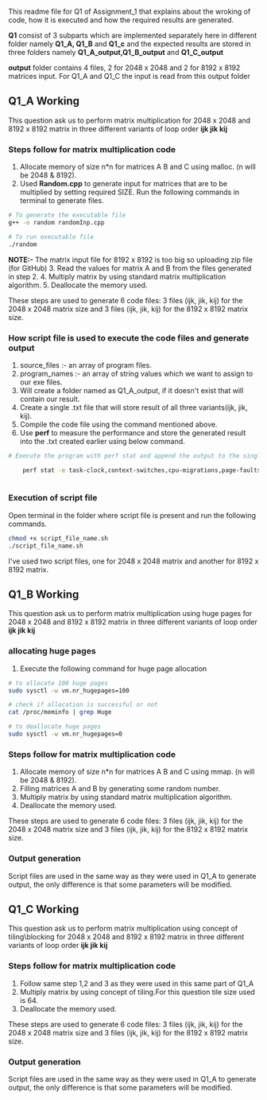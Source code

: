This readme file for Q1 of Assignment_1 that explains about the wroking of code, how it is executed and how the required results are generated.

**Q1** consist of 3 subparts which are implemented separately here in different folder namely **Q1_A, Q1_B** and **Q1_c** and the expected results are stored in three folders namely **Q1_A_output,Q1_B_output** and **Q1_C_output**

**output** folder contains 4 files, 2 for 2048 x 2048 and 2 for 8192 x 8192 matrices input. For Q1_A and Q1_C the input is read from this output folder

## Q1_A Working

This question ask us to perform matrix multiplication for 2048 x 2048 and 8192 x 8192 matrix in three different variants of loop order **ijk jik kij**

### Steps follow for matrix multiplication code
1. Allocate memory of size n*n for matrices A B and C using malloc. (n will be 2048 & 8192).
2. Used **Random.cpp** to generate input for matrices that are to be multiplied by setting required SIZE. Run the following commands in terminal to generate files.
```bash
# To generate the executable file
g++ -o random randomInp.cpp

# To run executable file
./random
```
**NOTE:-** The matrix input file for 8192 x 8192 is too big so uploading zip file (for GitHub)
3. Read the values for matrix A and B from the files generated in step 2.
4. Multiply matrix by using standard matrix multiplication algorithm.
5. Deallocate the memory used.

These steps are used to generate 6 code files: 3 files (ijk, jik, kij) for the 2048 x 2048 matrix size and 3 files (ijk, jik, kij) for the 8192 x 8192 matrix size.

### How script file is used to execute the code files and generate output
1. source_files :- an array of program files.
2. program_names :- an array of string values which we want to assign to our exe files.
3. Will create a folder named as Q1_A_output, if it doesn't exist   that will contain our result.
4. Create a single .txt file that will store result of all three variants(ijk, jik, kij).
5. Compile the code file using the command mentioned above.
6. Use **perf** to measure the performance and store the generated result into the .txt created earlier using below command.
```bash
# Execute the program with perf stat and append the output to the single file

    perf stat -e task-clock,context-switches,cpu-migrations,page-faults,cycles,instructions,branches,branch-misses,cache-misses,cache-references,dTLB-loads,dTLB-load-misses,dTLB-stores,dTLB-store-misses,iTLB-loads,iTLB-load-misses,L1-dcache-loads,L1-dcache-load-misses,L1-icache-loads,L1-icache-load-misses,L2_rqsts.miss,L2-loads,L2-load-misses,L2-stores,L2-store-misses,LLC-loads,LLC-load-misses,LLC-stores,LLC-store-misses ./$program_name >> "$output_file" 2>&1
    
```
### Execution of script file
Open terminal in the folder where script file is present and run the following commands.
```bash
chmod +x script_file_name.sh
./script_file_name.sh
```
I've used two script files, one for 2048 x 2048 matrix and another for 8192 x 8192 matrix.

## Q1_B Working

This question ask us to perform matrix multiplication using huge pages for 2048 x 2048 and 8192 x 8192 matrix in three different variants of loop order **ijk jik kij**

### allocating huge pages
1. Execute the following command for huge page allocation
```bash
# to allocate 100 huge pages
sudo sysctl -w vm.nr_hugepages=100

# check if allocation is successful or not
cat /proc/meminfo | grep Huge

# to deallocate huge pages
sudo sysctl -w vm.nr_hugepages=0
```

### Steps follow for matrix multiplication code
1. Allocate memory of size n*n for matrices A B and C using mmap. (n will be 2048 & 8192).
2. Filling matrices A and B by generating some random number.
3. Multiply matrix by using standard matrix multiplication algorithm.
4. Deallocate the memory used.

These steps are used to generate 6 code files: 3 files (ijk, jik, kij) for the 2048 x 2048 matrix size and 3 files (ijk, jik, kij) for the 8192 x 8192 matrix size.

### Output generation
Script files are used in the same way as they were used in Q1_A to generate output, the only difference is that some parameters will be modified.


## Q1_C Working

This question ask us to perform matrix multiplication using concept of tiling\blocking for 2048 x 2048 and 8192 x 8192 matrix in three different variants of loop order **ijk jik kij**

### Steps follow for matrix multiplication code
1. Follow same step 1,2 and 3 as they were used in this same part of Q1_A
2. Multiply matrix by using concept of tiling.For this question tile size used is 64.
5. Deallocate the memory used.

These steps are used to generate 6 code files: 3 files (ijk, jik, kij) for the 2048 x 2048 matrix size and 3 files (ijk, jik, kij) for the 8192 x 8192 matrix size.

### Output generation
Script files are used in the same way as they were used in Q1_A to generate output, the only difference is that some parameters will be modified.